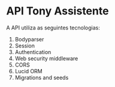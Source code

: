 # API Tony Assistente

A API utiliza as seguintes tecnologias:

1. Bodyparser
2. Session
3. Authentication
4. Web security middleware
5. CORS
6. Lucid ORM
7. Migrations and seeds
